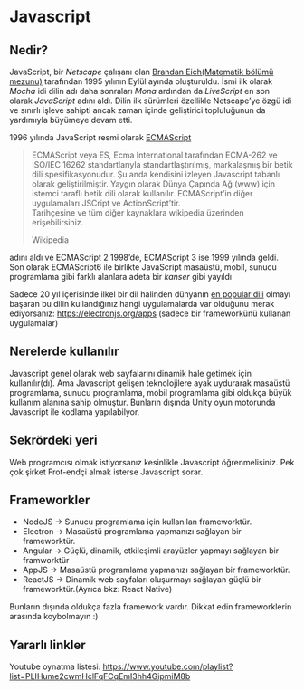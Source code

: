 # Javascript
## Nedir?
JavaScript, bir *Netscape* çalışanı olan [Brandan Eich(Matematik bölümü mezunu)](http://www.wikizeroo.net/index.php?q=aHR0cHM6Ly90ci53aWtpcGVkaWEub3JnL3dpa2kvQnJlbmRhbl9FaWNo) tarafından 1995 yılının Eylül ayında oluşturuldu. İsmi ilk olarak *Mocha* idi dilin adı daha sonraları *Mona* ardından da *LiveScript*  en son olarak *JavaScript* adını aldı. Dilin ilk sürümleri özellikle Netscape’ye özgü idi ve sınırlı işleve sahipti ancak zaman içinde geliştirici topluluğunun da yardımıyla büyümeye devam etti.

1996 yılında JavaScript resmi olarak [ECMAScript](http://www.wikizeroo.net/index.php?q=aHR0cHM6Ly90ci53aWtpcGVkaWEub3JnL3dpa2kvRUNNQVNjcmlwdA) 

> ECMAScript veya ES, Ecma International tarafından ECMA-262 ve ISO/IEC 16262 standartlarıyla standartlaştırılmış, markalaşmış bir betik dili spesifikasyonudur. Şu anda kendisini izleyen Javascript tabanlı olarak geliştirilmiştir. Yaygın olarak Dünya Çapında Ağ (www) için istemci taraflı betik dili olarak kullanılır. ECMAScript’in diğer uygulamaları JSCript ve ActionScript’tir.  
Tarihçesine ve tüm diğer kaynaklara wikipedia üzerinden erişebilirsiniz.
>
>Wikipedia

adını aldı ve ECMAScript 2 1998’de, ECMAScript 3 ise 1999 yılında geldi.  Son olarak ECMAScript6 ile birlikte JavaScript masaüstü, mobil, sunucu programlama gibi farklı alanlara adeta bir _kanser_ gibi yayıldı 

Sadece 20 yıl içerisinde ilkel bir dil halinden dünyanın [en popular dili](https://insights.stackoverflow.com/survey/2018/#most-popular-technologies) olmayı başaran bu dilin kullandığınız hangi uygulamalarda var olduğunu merak ediyorsanız: 
 https://electronjs.org/apps (sadece bir frameworkünü kullanan uygulamalar)

## Nerelerde kullanılır
Javascript genel olarak web sayfalarını dinamik hale getimek için kullanılır(dı). Ama Javascript gelişen teknolojilere ayak uydurarak masaüstü programlama, sunucu programlama, mobil programlama gibi oldukça büyük kullanım alanına sahip olmuştur. Bunların dışında Unity oyun motorunda Javascript ile kodlama yapılabilyor.

## Sekrördeki yeri
Web programcısı olmak istiyorsanız kesinlikle Javascript öğrenmelisiniz. Pek çok şirket Frot-endçi almak isterse Javascript sorar. 

## Frameworkler

- NodeJS ->
	Sunucu programlama için kullanılan frameworktür.
 - Electron ->
	 Masaüstü programlama yapmanızı sağlayan bir frameworktür.
- Angular ->
	Güçlü, dinamik, etkileşimli arayüzler yapmayı sağlayan bir framworktür
- AppJS ->
	 Masaüstü programlama yapmanızı sağlayan bir frameworktür.
- ReactJS ->
	Dinamik web sayfaları oluşurmayı sağlayan güçlü bir frameworktür.(Ayrıca bkz: React Native)

Bunların dışında oldukça fazla framework vardır. Dikkat edin frameworklerin arasında koybolmayın :)
## Yararlı linkler
Youtube oynatma listesi: https://www.youtube.com/playlist?list=PLIHume2cwmHclFqFCqEmI3hh4GipmiM8b

